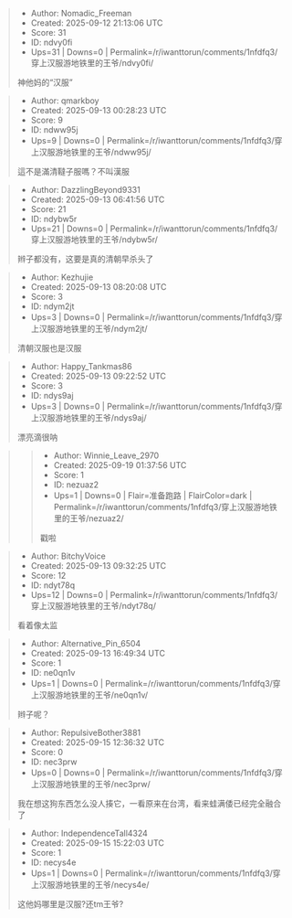 > - Author: Nomadic_Freeman
> - Created: 2025-09-12 21:13:06 UTC
> - Score: 31
> - ID: ndvy0fi
> - Ups=31 | Downs=0 | Permalink=/r/iwanttorun/comments/1nfdfq3/穿上汉服游地铁里的王爷/ndvy0fi/
>
> 神他妈的“汉服”

> - Author: qmarkboy
> - Created: 2025-09-13 00:28:23 UTC
> - Score: 9
> - ID: ndww95j
> - Ups=9 | Downs=0 | Permalink=/r/iwanttorun/comments/1nfdfq3/穿上汉服游地铁里的王爷/ndww95j/
>
> 這不是滿清韃子服嗎？不叫漢服

> - Author: DazzlingBeyond9331
> - Created: 2025-09-13 06:41:56 UTC
> - Score: 21
> - ID: ndybw5r
> - Ups=21 | Downs=0 | Permalink=/r/iwanttorun/comments/1nfdfq3/穿上汉服游地铁里的王爷/ndybw5r/
>
> 辫子都没有，这要是真的清朝早杀头了

> - Author: Kezhujie
> - Created: 2025-09-13 08:20:08 UTC
> - Score: 3
> - ID: ndym2jt
> - Ups=3 | Downs=0 | Permalink=/r/iwanttorun/comments/1nfdfq3/穿上汉服游地铁里的王爷/ndym2jt/
>
> 清朝汉服也是汉服

> - Author: Happy_Tankmas86
> - Created: 2025-09-13 09:22:52 UTC
> - Score: 3
> - ID: ndys9aj
> - Ups=3 | Downs=0 | Permalink=/r/iwanttorun/comments/1nfdfq3/穿上汉服游地铁里的王爷/ndys9aj/
>
> 漂亮滴很呐

>> - Author: Winnie_Leave_2970
>> - Created: 2025-09-19 01:37:56 UTC
>> - Score: 1
>> - ID: nezuaz2
>> - Ups=1 | Downs=0 | Flair=准备跑路 | FlairColor=dark | Permalink=/r/iwanttorun/comments/1nfdfq3/穿上汉服游地铁里的王爷/nezuaz2/
>>
>> 戳啦

> - Author: BitchyVoice
> - Created: 2025-09-13 09:32:25 UTC
> - Score: 12
> - ID: ndyt78q
> - Ups=12 | Downs=0 | Permalink=/r/iwanttorun/comments/1nfdfq3/穿上汉服游地铁里的王爷/ndyt78q/
>
> 看着像太监

> - Author: Alternative_Pin_6504
> - Created: 2025-09-13 16:49:34 UTC
> - Score: 1
> - ID: ne0qn1v
> - Ups=1 | Downs=0 | Permalink=/r/iwanttorun/comments/1nfdfq3/穿上汉服游地铁里的王爷/ne0qn1v/
>
> 辫子呢？

> - Author: RepulsiveBother3881
> - Created: 2025-09-15 12:36:32 UTC
> - Score: 0
> - ID: nec3prw
> - Ups=0 | Downs=0 | Permalink=/r/iwanttorun/comments/1nfdfq3/穿上汉服游地铁里的王爷/nec3prw/
>
> 我在想这狗东西怎么没人揍它，一看原来在台湾，看来蛙满倭已经完全融合了

> - Author: IndependenceTall4324
> - Created: 2025-09-15 15:22:03 UTC
> - Score: 1
> - ID: necys4e
> - Ups=1 | Downs=0 | Permalink=/r/iwanttorun/comments/1nfdfq3/穿上汉服游地铁里的王爷/necys4e/
>
> 这他妈哪里是汉服?还tm王爷?
